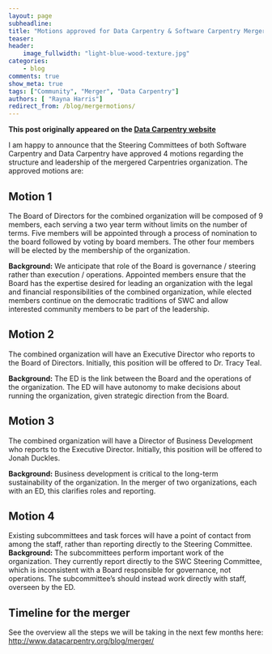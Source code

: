```yaml
---
layout: page
subheadline:
title: "Motions approved for Data Carpentry & Software Carpentry Merger"
teaser:
header:
    image_fullwidth: "light-blue-wood-texture.jpg"
categories:
    - blog
comments: true
show_meta: true
tags: ["Community", "Merger", "Data Carpentry"]
authors: [ "Rayna Harris"]
redirect_from: /blog/mergermotions/
--- 
```


**This post originally appeared on the [Data Carpentry website](https://datacarpentry.org)**

I am happy to announce that the Steering Committees of both Software Carpentry and Data Carpentry have approved 4 motions regarding the structure and leadership of the mergered Carpentries organization. The approved motions are:

## Motion 1
The Board of Directors for the combined organization will be composed of 9 members, each serving a two year term without limits on the number of terms. Five members will be appointed through a process of nomination to the board followed by voting by board members. The other four members will be elected by the membership of the organization.

**Background:** We anticipate that role of the Board is governance / steering rather than execution / operations. Appointed members ensure that the Board has the expertise desired for leading an organization with the legal and financial responsibilities of the combined organization, while elected members continue on the democratic traditions of SWC and allow interested community members to be part of the leadership.

## Motion 2
The combined organization will have an Executive Director who reports to the Board of Directors. Initially, this position will be offered to Dr. Tracy Teal.  

**Background:**  The ED is the link between the Board and the operations of the organization. The ED will have autonomy to make decisions about running the organization, given strategic direction from the Board.

## Motion 3
The combined organization will have a Director of Business Development who reports to the Executive Director. Initially, this position will be offered to Jonah Duckles.

**Background:** Business development is critical to the long-term sustainability of the organization. In the merger of two organizations, each with an ED, this clarifies roles and reporting.

## Motion 4
Existing subcommittees and task forces will have a point of contact from among the staff, rather than reporting directly to the Steering Committee.   
**Background:** The subcommittees perform important work of the organization. They currently report directly to the SWC Steering Committee, which is inconsistent with a Board responsible for governance, not operations. The subcommittee’s should instead work directly with staff, overseen by the ED.

## Timeline for the merger
See the overview all the steps we will be taking in the next few months here:
http://www.datacarpentry.org/blog/merger/
